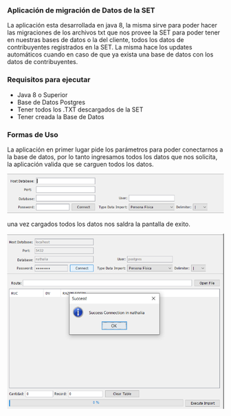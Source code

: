  ### Aplicación de migración de Datos de la SET
 
La aplicación esta desarrollada en java 8, la misma sirve para poder hacer las migraciones de los archivos txt que nos provee la SET para poder tener en nuestras bases de datos o la del cliente, todos los datos de contribuyentes registrados en la SET.
La misma hace los updates automáticos cuando en caso de que ya exista una base de datos con los datos de contribuyentes.

 ### Requisitos para ejecutar
 - Java 8 o Superior
 - Base de Datos Postgres
 - Tener todos los .TXT descargados de la SET
 - Tener creada la Base de Datos

 ### Formas de Uso

La aplicación en primer lugar pide los parámetros para poder conectarnos a la base de datos, por lo tanto ingresamos todos los datos que nos solicita, la aplicación valida que se carguen todos los datos.

![alt text](https://github.com/jcazalELPAKOMICHI/migrationSET/blob/develop/capturas/img1.PNG)

una vez cargados todos los datos nos saldra la pantalla de exito.

![alt text](https://github.com/jcazalELPAKOMICHI/migrationSET/blob/develop/capturas/img2.PNG)
